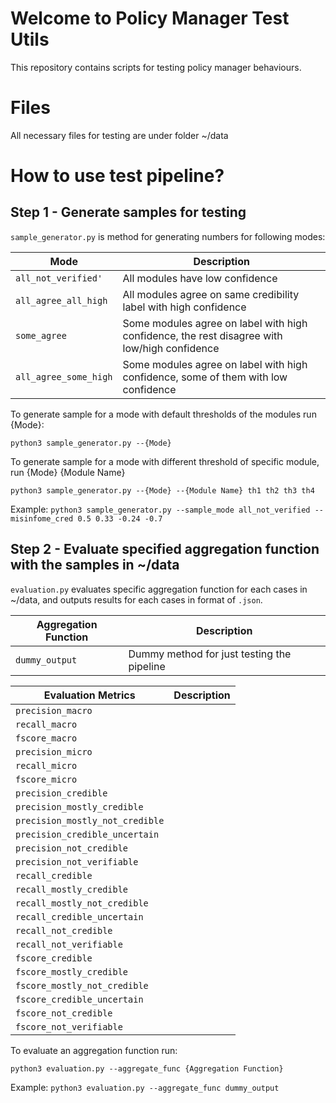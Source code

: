 # Welcome to Policy Manager Test Utils

This repository contains scripts for testing policy manager behaviours.

# Files
All necessary files for testing are under folder ~/data

# How to use test pipeline?

## Step 1 - Generate samples for testing
`sample_generator.py` is method for generating numbers for following modes:


|Mode                          |Description                         |
|-------------------------------|-----------------------------|
|`all_not_verified'`            |All modules have low confidence            |
|`all_agree_all_high`            |All modules agree on same credibility label with high confidence         |
|`some_agree`|Some modules agree on label with high confidence, the rest disagree with low/high confidence|
|`all_agree_some_high`|Some modules agree on label with high confidence, some of them with low confidence|

To generate sample for a mode with default thresholds of the modules run {Mode}:

`python3 sample_generator.py --{Mode}`

To generate sample for a mode with different threshold of specific module, run {Mode} {Module Name}

` python3 sample_generator.py --{Mode} --{Module Name} th1 th2 th3 th4 `

Example:
` python3 sample_generator.py --sample_mode all_not_verified --misinfome_cred 0.5 0.33 -0.24 -0.7 `

## Step 2 - Evaluate specified aggregation function with the samples in ~/data

`evaluation.py` evaluates specific aggregation function for each cases in ~/data, and outputs results for each cases in format of `.json`.

|Aggregation Function                         |Description                         |
|-------------------------------|-----------------------------|
|`dummy_output`            |Dummy method for just testing the pipeline           |

|Evaluation Metrics                        |Description                         |
|-------------------------------|-----------------------------|
|`precision_macro`            | |
|`recall_macro`            | |
|`fscore_macro`            | |
|`precision_micro`            | |
|`recall_micro`            | |
|`fscore_micro`            | |
|`precision_credible`            | |
|`precision_mostly_credible`            | |
|`precision_mostly_not_credible`            | |
|`precision_credible_uncertain` ||
|`precision_not_credible` ||
|`precision_not_verifiable` ||
|`recall_credible` ||
|`recall_mostly_credible` ||
|`recall_mostly_not_credible` ||
|`recall_credible_uncertain` ||
|`recall_not_credible` ||
|`recall_not_verifiable`||
|`fscore_credible`||
|`fscore_mostly_credible`||
|`fscore_mostly_not_credible`||
|`fscore_credible_uncertain`||
|`fscore_not_credible`||
|`fscore_not_verifiable`||å

To evaluate an aggregation function run:

`python3 evaluation.py --aggregate_func {Aggregation Function}`

Example:
`python3 evaluation.py --aggregate_func dummy_output`